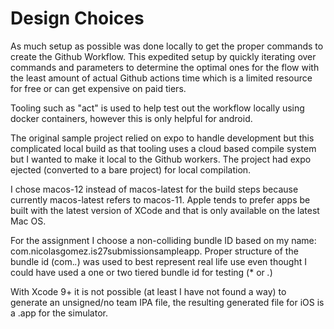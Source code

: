 # Design Choices

As much setup as possible was done locally to get the proper commands to create the Github Workflow. This expedited setup by quickly iterating over commands and parameters to determine the optimal ones for the flow with the least amount of actual Github actions time which is a limited resource for free or can get expensive on paid tiers.

Tooling such as "act" is used to help test out the workflow locally using docker containers, however this is only helpful for android.

The original sample project relied on expo to handle development but this complicated local build as that tooling uses a cloud based compile system but I wanted to make it local to the Github workers. The project had expo ejected (converted to a bare project) for local compilation.

I chose macos-12 instead of macos-latest for the build steps because currently macos-latest refers to macos-11.
Apple tends to prefer apps be built with the latest version of XCode and that is only available on the latest Mac OS.

For the assignment I choose a non-colliding bundle ID based on my name: com.nicolasgomez.is27submissionsampleapp. Proper structure of the bundle id (com.*.*) was used to best represent real life use even thought I could have used a one or two tiered bundle id for testing (* or *.*)

With Xcode 9+ it is not possible (at least I have not found a way) to generate an unsigned/no team IPA file, the resulting generated file for iOS is a .app for the simulator.